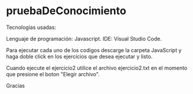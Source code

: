# pruebaDeConocimiento

Tecnologias usadas:

Lenguaje de programación: Javascript.
IDE: Visual Studio Code.

Para ejecutar cada uno de los codigos descarge la carpeta JavaScript y haga doble click
en los ejercicios que desea ejecutar y listo.

Cuando ejecute el ejercicio2 utilice el archivo ejercicio2.txt en el momento
que presione el boton "Elegir archivo".

Gracias
 
